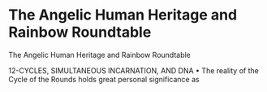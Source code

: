 # The Angelic Human Heritage and Rainbow Roundtable

The Angelic Human Heritage and Rainbow Roundtable

12-CYCLES, SIMULTANEOUS INCARNATION, AND DNA
• The reality of the Cycle of the Rounds holds great personal significance as